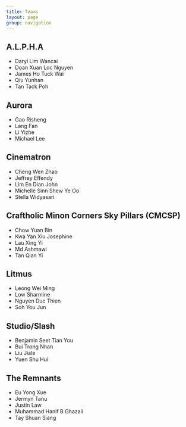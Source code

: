 ```yaml
---
title: Teams
layout: page
group: navigation
---
```

## A.L.P.H.A
* Daryl Lim Wancai	 
* Doan Xuan Loc Nguyen	 
* James Ho Tuck Wai
* Qiu Yunhan	 
* Tan Tack Poh

## Aurora
* Gao Risheng
* Lang Fan
* Li Yizhe
* Michael Lee

## Cinematron
* Cheng Wen Zhao	 
* Jeffrey Effendy
* Lim En Dian John	 
* Michelle Sinn Shew Ye Oo	 
* Stella Widyasari

## Craftholic Minon Corners Sky Pillars (CMCSP)
* Chow Yuan Bin	
* Kwa Yan Xiu Josephine	
* Lau Xing Yi
* Md Ashmawi
* Tan Qian Yi	

## Litmus
* Leong Wei Ming
* Low Sharmine
* Nguyen Duc Thien
* Soh You Jun

## Studio/Slash
* Benjamin Seet Tian You
* Bui Trong Nhan	 
* Liu Jiale
* Yuen Shu Hui	 

## The Remnants
* Eu Yong Xue
* Jermyn Tanu	
* Justin Law	
* Muhammad Hanif B Ghazali	
* Tay Shuan Siang

